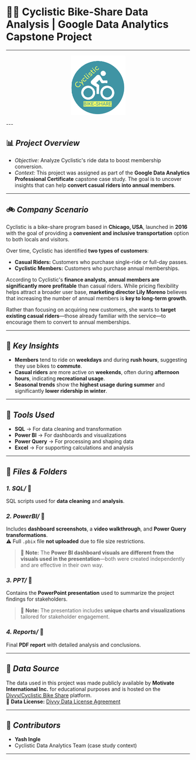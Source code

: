 # 🚴‍♂️ Cyclistic Bike-Share Data Analysis | Google Data Analytics Capstone Project
---
<p align="center">
  <img src="logo.png" alt="Project Logo"/>
</p>
---


## 📊 *Project Overview*
- *Objective:* Analyze Cyclistic's ride data to boost membership conversion.  
- *Context:* This project was assigned as part of the **Google Data Analytics Professional Certificate** capstone case study. The goal is to uncover insights that can help **convert casual riders into annual members**.

---

## 🚲 *Company Scenario*
Cyclistic is a bike-share program based in **Chicago, USA**, launched in **2016** with the goal of providing a **convenient and inclusive transportation** option to both locals and visitors.

Over time, Cyclistic has identified **two types of customers**:  
- **Casual Riders:** Customers who purchase single-ride or full-day passes.  
- **Cyclistic Members:** Customers who purchase annual memberships.

According to Cyclistic's **finance analysts**, **annual members are significantly more profitable** than casual riders. While pricing flexibility helps attract a broader user base, **marketing director Lily Moreno** believes that increasing the number of annual members is **key to long-term growth**.

Rather than focusing on acquiring new customers, she wants to **target existing casual riders**—those already familiar with the service—to encourage them to convert to annual memberships.

---

## 📑 *Key Insights*
- **Members** tend to ride on **weekdays** and during **rush hours**, suggesting they use bikes to **commute**.
- **Casual riders** are more active on **weekends**, often during **afternoon hours**, indicating **recreational usage**.
- **Seasonal trends** show the **highest usage during summer** and significantly **lower ridership in winter**.

---

## 🔧 *Tools Used*
- **SQL** → For data cleaning and transformation  
- **Power BI** → For dashboards and visualizations  
- **Power Query** → For processing and shaping data  
- **Excel** → For supporting calculations and analysis  

---

## 📁 *Files & Folders*

### *1. SQL/* 📂  
SQL scripts used for **data cleaning** and **analysis**.

### *2. PowerBI/* 📂  
Includes **dashboard screenshots**, a **video walkthrough**, and **Power Query transformations**.  
⚠ Full `.pbix` file **not uploaded** due to file size restrictions.  
> 📌 **Note:** The **Power BI dashboard visuals are different from the visuals used in the presentation**—both were created independently and are effective in their own way.

### *3. PPT/* 📂  
Contains the **PowerPoint presentation** used to summarize the project findings for stakeholders.  
> 🎯 **Note:** The presentation includes **unique charts and visualizations** tailored for stakeholder engagement.

### *4. Reports/* 📂  
Final **PDF report** with detailed analysis and conclusions.

---

## 📌 *Data Source*
The data used in this project was made publicly available by **Motivate International Inc.** for educational purposes and is hosted on the [Divvy/Cyclistic Bike Share](https://divvybikes.com/system-data) platform.  
🔗 **Data License:** [Divvy Data License Agreement](https://divvybikes.com/data-license-agreement)

---

## 👥 *Contributors*
- **Yash Ingle**  
- Cyclistic Data Analytics Team (case study context)

---
